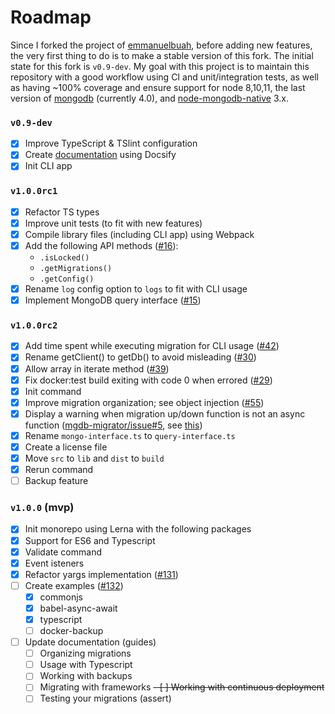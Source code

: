 # Roadmap

Since I forked the project of [emmanuelbuah](https://github.com/emmanuelbuah), before adding new features, the very first thing to do is to make a stable version of this fork. The initial state for this fork is `v0.9-dev`. My goal with this project is to maintain this repository with a good workflow using CI and unit/integration tests, as well as having ~100% coverage and ensure support for node 8,10,11, the last version of [mongodb](https://docs.mongodb.com/manual/release-notes/) (currently 4.0), and [node-mongodb-native](https://github.com/mongodb/node-mongodb-native) 3.x.

### `v0.9-dev`

- [x] Improve TypeScript & TSlint configuration
- [x] Create [documentation](https://sundowndev.github.io/underbase/) using Docsify
- [x] Init CLI app

### `v1.0.0rc1`

- [x] Refactor TS types
- [x] Improve unit tests (to fit with new features)
- [x] Compile library files (including CLI app) using Webpack
- [x] Add the following API methods ([#16](https://github.com/sundowndev/underbase/issues/16)): 
  - `.isLocked()`
  - `.getMigrations()`
  - `.getConfig()`
- [x] Rename `log` config option to `logs` to fit with CLI usage
- [x] Implement MongoDB query interface ([#15](https://github.com/sundowndev/underbase/issues/15))

### `v1.0.0rc2`

- [x] Add time spent while executing migration for CLI usage ([#42](https://github.com/sundowndev/underbase/issues/42))
- [x] Rename getClient() to getDb() to avoid misleading ([#30](https://github.com/sundowndev/underbase/issues/30))
- [x] Allow array in iterate method ([#39](https://github.com/sundowndev/underbase/issues/39))
- [x] Fix docker:test build exiting with code 0 when errored ([#29](https://github.com/sundowndev/underbase/issues/29))
- [x] Init command
- [x] Improve migration organization; see object injection ([#55](https://github.com/sundowndev/underbase/issues/55))
- [x] Display a warning when migration up/down function is not an async function ([mgdb-migrator/issue#5](https://github.com/emmanuelbuah/mgdb-migrator/issues/5), see [this](https://stackoverflow.com/a/38510353))
- [x] Rename `mongo-interface.ts` to `query-interface.ts`
- [x] Create a license file
- [x] Move `src` to `lib` and `dist` to `build`
- [x] Rerun command
- [ ] Backup feature

### `v1.0.0` (mvp)

<!--- [ ] CLI: `--history` option to save migration history into a .log file-->
- [x] Init monorepo using Lerna with the following packages
- [x] Support for ES6 and Typescript
- [x] Validate command
- [x] Event isteners
- [x] Refactor yargs implementation ([#131](https://github.com/sundowndev/underbase/issues/131))
- [ ] Create examples ([#132](https://github.com/sundowndev/underbase/issues/132))
  - [x] commonjs
  - [x] babel-async-await
  - [x] typescript
  - [ ] docker-backup
- [ ] Update documentation (guides)
  - [ ] Organizing migrations
  - [ ] Usage with Typescript
  - [ ] Working with backups
  - [ ] Migrating with frameworks
  ~~- [ ] Working with continuous deployment~~
  - [ ] Testing your migrations (assert)
